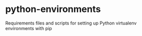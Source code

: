 python-environments
===================

Requirements files and scripts for setting up Python virtualenv environments with pip
